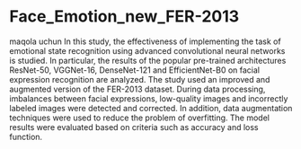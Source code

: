 # Face_Emotion_new_FER-2013
maqola uchun
In this study, the effectiveness of implementing the task of emotional state recognition using advanced convolutional neural networks is studied. In particular, the results of the popular pre-trained architectures ResNet-50, VGGNet-16, DenseNet-121 and EfficientNet-B0 on facial expression recognition are analyzed. The study used an improved and augmented version of the FER-2013 dataset. During data processing, imbalances between facial expressions, low-quality images and incorrectly labeled images were detected and corrected. In addition, data augmentation techniques were used to reduce the problem of overfitting. The model results were evaluated based on criteria such as accuracy and loss function.
